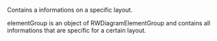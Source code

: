 Contains a informations on a specific layout.

elementGroup is an object of RWDiagramElementGroup and contains all informations that are specific for a certain layout.
